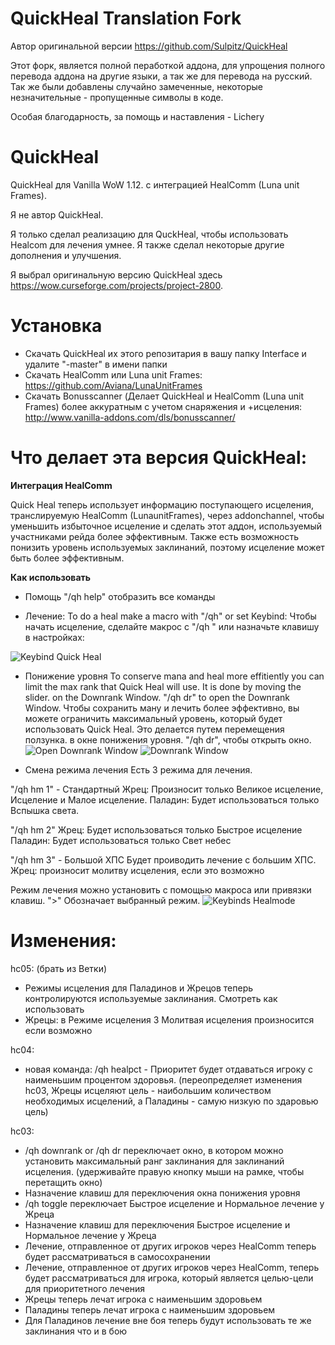 # QuickHeal  Translation Fork
Автор оригинальной версии https://github.com/Sulpitz/QuickHeal

Этот форк, является полной пеработкой аддона, для упрощения полного перевода аддона на другие языки, а так же для перевода на русский.
Так же были добавлены случайно замеченные, некоторые незначительные - пропущенные символы в коде.

Особая благодарность, за помощь и наставления - Lichery

# QuickHeal
QuickHeal для Vanilla WoW 1.12. с интеграцией HealComm (Luna unit Frames).

Я не автор QuickHeal.

Я только сделал реализацию для QuckHeal, чтобы использовать Healcom для лечения умнее.
Я также сделал некоторые другие дополнения и улучшения.

Я выбрал оригинальную версию QuickHeal здесь https://wow.curseforge.com/projects/project-2800.

# Установка
- Скачать QuickHeal их этого репозитария в вашу папку Interface и удалите "-master" в имени папки
- Скачать HealComm или Luna unit Frames: https://github.com/Aviana/LunaUnitFrames
- Скачать Bonusscanner (Делает QuickHeal и HealComm (Luna unit Frames) более аккуратным с учетом снаряжения и +исцеления: http://www.vanilla-addons.com/dls/bonusscanner/

# Что делает эта версия QuickHeal:

**Интеграция HealComm**

Quick Heal теперь использует информацию поступающего исцеления, транслируемую HealComm (LunaunitFrames), через addonchannel, чтобы уменьшить избыточное исцеление и сделать этот аддон, используемый участниками рейда более эффективным.
Также есть возможность понизить уровень используемых заклинаний, поэтому исцеление может быть более эффективным.

**Как использовать**
- Помощь
"/qh help" отобразить все команды

- Лечение:
To do a heal make a macro with "/qh" or set Keybind:
Чтобы начать исцеление, сделайте макрос с "/qh " или назначьте клавишу в настройках:

![Keybind Quick Heal](https://empty.link)

- Понижение уровня
To conserve mana and heal more effitiently you can limit the max rank that Quick Heal will use. It is done by moving the slider. on the Downrank Window. "/qh dr" to open the Downrank Window.
Чтобы сохранить ману и лечить более эффективно, вы можете ограничить максимальный уровень, который будет использовать Quick Heal. Это делается путем перемещения ползунка. в окне понижения уровня. "/qh dr", чтобы открыть окно.
![Open Downrank Window](https://empty.link)
![Downrank Window](https://github.com/shikulja/QuickHeal/blob/rework-healmodes-and-max-HPS/screens/dr_Scrn.png?raw=true)

- Смена режима лечения
Есть 3 режима для лечения.

"/qh hm 1" - Стандартный
Жрец: Произносит только Великое исцеление, Исцеление и Малое исцеление.
Паладин: Будет использоваться только Вспышка света.

"/qh hm 2" 
Жрец: Будет использоваться только Быстрое исцеление
Паладин: Будет использоваться только Свет небес
 
"/qh hm 3" - Большой ХПС
Будет проиводить лечение с большим ХПС.
Жрец: произносит молитву исцеления, если это возможно

Режим лечения можно установить с помощью макроса или привязки клавиш. ">" Обозначает выбранный режим.
![Keybinds Healmode](https://empty.link)

# Изменения:

hc05: (брать из Ветки)
- Режимы исцеления для Паладинов и Жрецов теперь контролируются используемые заклинания. Смотреть как использовать
- Жрецы: в Режиме исцеления 3 Молитвая исцеления произносится если возможно

hc04:
- новая команда: /qh healpct - Приоритет будет отдаваться игроку с наименьшим процентом здоровья. (переопределяет изменения hc03, Жрецы исцеляют цель - наибольшим количеством необходимых исцелений, а Паладины - самую низкую по здаровью цель)

hc03:
- /qh downrank or /qh dr переключает окно, в котором можно установить максимальный ранг заклинания для заклинаний исцеления. (удерживайте правую кнопку мыши на рамке, чтобы перетащить окно)
- Назначение клавиш для переключения окна понижения уровня
- /qh toggle переключает Быстрое исцеление и Нормальное лечение у Жреца
- Назначение клавиш для переключения Быстрое исцеление и Нормальное лечение у Жреца
- Лечение, отправленное от других игроков через HealComm теперь будет рассматриваться в самосохранении 
- Лечение, отправленное от других игроков через HealComm, теперь будет рассматриваться для игрока, который является целью-цели для приоритетного лечения
- Жрецы теперь лечат игрока с наименьшим здоровьем
- Паладины теперь лечат игрока с наименьшим здоровьем
- Для Паладинов лечение вне боя теперь будут использовать те же заклинания что и в бою
